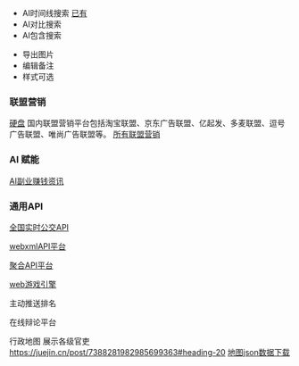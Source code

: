 

- AI时间线搜索 [已有](http://www.ai-timeline.top/timeline)
- AI对比搜索
- AI包含搜索

+ 导出图片
+ 编辑备注
+ 样式可选


### 联盟营销

[硬盘](https://juejin.cn/post/7317935138405548032)
国内联盟营销平台包括淘宝联盟、京东广告联盟、亿起发、多麦联盟、逗号广告联盟、唯尚广告联盟等。
[所有联盟营销](https://www.ikjzd.com/articles/128261?type=1)


### AI 赋能
[AI副业赚钱资讯](https://github.com/bleedline/aimoneyhunter?tab=readme-ov-file#%E5%85%B3%E4%BA%8E%E5%90%88%E9%9B%86)

### 通用API
[全国实时公交API](http://bus.wxbus163.cn/app/index.php?i=1&c=entry&do=index&m=mon_yjgz)

[webxmlAPI平台](http://www.webxml.com.cn/zh_cn/index.aspx#google_vignette)  

[聚合API平台](https://www.juhe.cn/docs)

[web游戏引擎](https://zhuanlan.zhihu.com/p/704946913)

主动推送排名

在线辩论平台

行政地图 展示各级官吏
https://juejin.cn/post/7388281982985699363#heading-20
[地图json数据下载](https://datav.aliyun.com/portal/school/atlas/area_selector)
